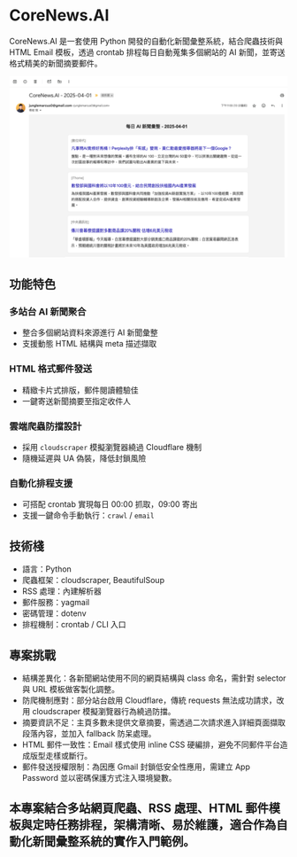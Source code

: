 # CoreNews.AI

CoreNews.AI 是一套使用 Python 開發的自動化新聞彙整系統，結合爬蟲技術與 HTML Email 模板，透過 crontab 排程每日自動蒐集多個網站的 AI 新聞，並寄送格式精美的新聞摘要郵件。

<img src="https://github.com/EVANLIN2001/AI-News-Daily/blob/main/image/3456.png" alt="Demo 1" width="800"><br>

## 功能特色

### 多站台 AI 新聞聚合

- 整合多個網站資料來源進行 AI 新聞彙整
- 支援動態 HTML 結構與 meta 描述擷取

### HTML 格式郵件發送

- 精緻卡片式排版，郵件閱讀體驗佳
- 一鍵寄送新聞摘要至指定收件人

### 雲端爬蟲防擋設計

- 採用 `cloudscraper` 模擬瀏覽器繞過 Cloudflare 機制
- 隨機延遲與 UA 偽裝，降低封鎖風險

### 自動化排程支援

- 可搭配 crontab 實現每日 00:00 抓取，09:00 寄出
- 支援一鍵命令手動執行：`crawl` / `email`

## 技術棧

- 語言：Python
- 爬蟲框架：cloudscraper, BeautifulSoup
- RSS 處理：內建解析器
- 郵件服務：yagmail
- 密碼管理：dotenv
- 排程機制：crontab / CLI 入口

## 專案挑戰

- 結構差異化：各新聞網站使用不同的網頁結構與 class 命名，需針對 selector 與 URL 模板做客製化調整。
- 防爬機制應對：部分站台啟用 Cloudflare，傳統 requests 無法成功請求，改用 cloudscraper 模擬瀏覽器行為繞過防擋。
- 摘要資訊不足：主頁多數未提供文章摘要，需透過二次請求進入詳細頁面擷取段落內容，並加入 fallback 防呆處理。
- HTML 郵件一致性：Email 樣式使用 inline CSS 硬編排，避免不同郵件平台造成版型走樣或斷行。
- 郵件發送授權限制：為因應 Gmail 封鎖低安全性應用，需建立 App Password 並以密碼保護方式注入環境變數。

## 本專案結合多站網頁爬蟲、RSS 處理、HTML 郵件模板與定時任務排程，架構清晰、易於維護，適合作為自動化新聞彙整系統的實作入門範例。
